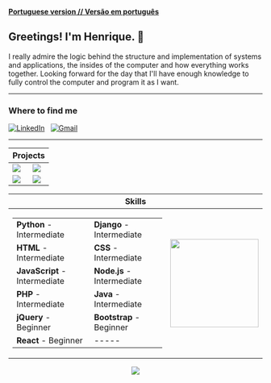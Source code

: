 [**Portuguese version // Versão em português**](README-Portuguese.md)

## Greetings! I'm Henrique. :wave:

I really admire the logic behind the structure and implementation of systems and applications, the insides of the computer and how everything works together. Looking forward for the day that I'll have enough knowledge to fully control the computer and program it as I want.

---

### Where to find me

<a href="https://www.linkedin.com/in/henribdev/"><img alt="LinkedIn" src="https://img.shields.io/badge/Linkedin%20-%230077B5.svg?&style=flat&logo=linkedin&logoColor=white"/></a> &nbsp;
<a href="mailto:henribdev@gmail.com"><img alt="Gmail" src="https://img.shields.io/badge/Gmail-D14836?style=flat&logo=gmail&logoColor=white" /></a> &nbsp;

---

<table align="center">
  <thead>
    <th colspan="2">
      Projects
    </th>
  </thead>
  <tbody>
    <tr>
      <td>
        <a href="https://github.com/HenriBDev/breakout-java">
          <img src="https://github-readme-stats.vercel.app/api/pin/?username=henribdev&repo=breakout-java&theme=algolia"/>
        </a>
      </td>
      <td>
        <a href="https://github.com/HenriBDev/DocWriter">
          <img src="https://github-readme-stats.vercel.app/api/pin/?username=henribdev&repo=docwriter&theme=algolia"/>
        </a>
      </td>
    </tr>
    <tr>
      <td>
        <a href="https://github.com/HenriBDev/Bug-Hunter">
          <img src="https://github-readme-stats.vercel.app/api/pin/?username=henribdev&repo=bug-hunter&theme=algolia"/>
        </a>
      </td>
      <td>
        <a href="https://github.com/Vichiat0/Warehouse">
          <img src="https://github-readme-stats.vercel.app/api/pin/?username=henribdev&repo=warehouse&theme=algolia"/>
        </a>
      </td>
    </tr>
  </tbody>
</table>

<table align="center">
  <thead>
    <th colspan="2">
      Skills
    </th>
  </thead>
  <tbody>
    <tr>
      <td>
        <table>
          <tbody>
            <tr>
              <td>
                <b>Python</b> - Intermediate
              </td>
              <td>
                <b>Django</b> - Intermediate
              </td>
            </tr>
            <tr>
              <td>
                <b>HTML</b> - Intermediate
              </td>
              <td>
                <b>CSS</b> - Intermediate
              </td>
            </tr>
            <tr>
              <td>
                <b>JavaScript</b> - Intermediate
              </td>
              <td>
                <b>Node.js</b> - Intermediate
              </td>
            </tr>
            <tr>
              <td>
                <b>PHP</b> - Intermediate
              </td>
              <td>
                <b>Java</b> - Intermediate
              </td>
            </tr>
            <tr>
              <td>
                <b>jQuery</b> - Beginner
              </td>
              <td>
                <b>Bootstrap</b> - Beginner
              </td>
            </tr>
            <tr>
              <td>
                <b>React</b> - Beginner 
              </td>
              <td>
                -----
              </td>
            </tr>
          </tbody>
        </table>
      </td>
      <td>
        <img height="175" src="https://github-readme-stats.vercel.app/api/top-langs/?username=henribdev&layout=compact&theme=algolia&hide=procfile"/>
      </td>
    </tr>
  </tbody>
</table>

<p align="center">
  <img src="https://github-readme-stats.vercel.app/api/?username=HenriBDev&show_icons=true&theme=algolia&include_all_commits=true&count_private=true"/>
</p>






